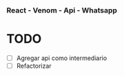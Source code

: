 ### React - Venom - Api - Whatsapp

# TODO

- [ ] Agregar api como intermediario
- [ ] Refactorizar
